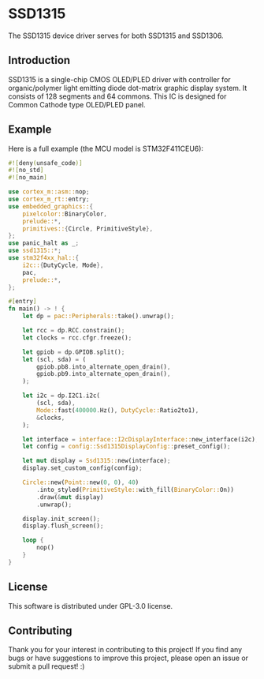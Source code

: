 # SSD1315

The SSD1315 device driver serves for both SSD1315 and SSD1306.

## Introduction

SSD1315 is a single-chip CMOS OLED/PLED driver with controller for organic/polymer light emitting diode dot-matrix graphic display system. It consists of 128 segments and 64 commons. This IC is designed for Common Cathode type OLED/PLED panel.

## Example

Here is a full example (the MCU model is STM32F411CEU6):

```rust
#![deny(unsafe_code)]
#![no_std]
#![no_main]

use cortex_m::asm::nop;
use cortex_m_rt::entry;
use embedded_graphics::{
    pixelcolor::BinaryColor,
    prelude::*,
    primitives::{Circle, PrimitiveStyle},
};
use panic_halt as _;
use ssd1315::*;
use stm32f4xx_hal::{
    i2c::{DutyCycle, Mode},
    pac,
    prelude::*,
};

#[entry]
fn main() -> ! {
    let dp = pac::Peripherals::take().unwrap();

    let rcc = dp.RCC.constrain();
    let clocks = rcc.cfgr.freeze();

    let gpiob = dp.GPIOB.split();
    let (scl, sda) = (
        gpiob.pb8.into_alternate_open_drain(),
        gpiob.pb9.into_alternate_open_drain(),
    );

    let i2c = dp.I2C1.i2c(
        (scl, sda),
        Mode::fast(400000.Hz(), DutyCycle::Ratio2to1),
        &clocks,
    );

    let interface = interface::I2cDisplayInterface::new_interface(i2c);
    let config = config::Ssd1315DisplayConfig::preset_config();

    let mut display = Ssd1315::new(interface);
    display.set_custom_config(config);

    Circle::new(Point::new(0, 0), 40)
        .into_styled(PrimitiveStyle::with_fill(BinaryColor::On))
        .draw(&mut display)
        .unwrap();

    display.init_screen();
    display.flush_screen();

    loop {
        nop()
    }
}
```

## License

This software is distributed under GPL-3.0 license.

## Contributing

Thank you for your interest in contributing to this project! If you find any bugs or have suggestions to improve this project, please open an issue or submit a pull request! :)
